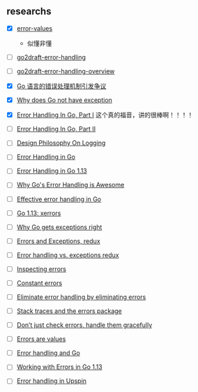 ## researchs
- [X] [error-values](https://go.googlesource.com/proposal/+/master/design/29934-error-values.md)
  - 似懂非懂
- [ ] [go2draft-error-handling](https://go.googlesource.com/proposal/+/master/design/go2draft-error-handling.md)
  
- [ ] [go2draft-error-handling-overview](https://go.googlesource.com/proposal/+/master/design/go2draft-error-handling-overview.md)
- [X] [Go 语言的错误处理机制引发争议](https://www.infoq.cn/news/2012/11/go-error-handle/)
- [X] [Why does Go not have exception](https://golang.org/doc/faq#exceptions)
- [X] [Error Handling In Go, Part I](https://www.ardanlabs.com/blog/2014/10/error-handling-in-go-part-i.html)
  这个真的福音，讲的很棒啊！！！！
- [ ] [Error Handling In Go, Part II](https://www.ardanlabs.com/blog/2014/11/error-handling-in-go-part-ii.html)
- [ ] [Design Philosophy On Logging](https://www.ardanlabs.com/blog/2017/05/design-philosophy-on-logging.html)
- [ ] [Error Handling in Go](https://medium.com/gett-engineering/error-handling-in-go-53b8a7112d04)
- [ ] [Error Handling in Go 1.13](https://medium.com/gett-engineering/error-handling-in-go-1-13-5ee6d1e0a55c)
- [ ] [Why Go's Error Handling is Awesome](https://rauljordan.com/2020/07/06/why-go-error-handling-is-awesome.html)
- [ ] [Effective error handling in Go](https://morsmachine.dk/error-handling)
- [ ] [Go 1.13: xerrors](https://crawshaw.io/blog/xerrors)
- [ ] [Why Go gets exceptions right](https://dave.cheney.net/2012/01/18/why-go-gets-exceptions-right)
- [ ] [Errors and Exceptions, redux](https://dave.cheney.net/2015/01/26/errors-and-exceptions-redux)
- [ ] [Error handling vs. exceptions redux](https://dave.cheney.net/2014/11/04/error-handling-vs-exceptions-redux)
- [ ] [Inspecting errors](https://dave.cheney.net/2014/12/24/inspecting-errors)
- [ ] [Constant errors](https://dave.cheney.net/2016/04/07/constant-errors)
- [ ] [Eliminate error handling by eliminating errors](https://dave.cheney.net/2019/01/27/eliminate-error-handling-by-eliminating-errors)
- [ ] [Stack traces and the errors package](https://dave.cheney.net/2016/06/12/stack-traces-and-the-errors-package)
- [ ] [Don’t just check errors, handle them gracefully](https://dave.cheney.net/2016/04/27/dont-just-check-errors-handle-them-gracefully)
- [ ] [Errors are values](https://blog.golang.org/errors-are-values)
- [ ] [Error handling and Go](https://blog.golang.org/error-handling-and-go)
- [ ] [Working with Errors in Go 1.13](https://blog.golang.org/go1.13-errors)
- [ ] [Error handling in Upspin](https://commandcenter.blogspot.com/2017/12/error-handling-in-upspin.html)
